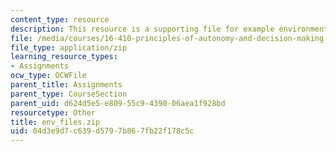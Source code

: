```yaml
---
content_type: resource
description: This resource is a supporting file for example environment.
file: /media/courses/16-410-principles-of-autonomy-and-decision-making-fall-2010/04d3e9d7c639d5797b867fb22f178c5c_env_files.zip
file_type: application/zip
learning_resource_types:
- Assignments
ocw_type: OCWFile
parent_title: Assignments
parent_type: CourseSection
parent_uid: d624d5e5-e809-55c9-4390-06aea1f928bd
resourcetype: Other
title: env_files.zip
uid: 04d3e9d7-c639-d579-7b86-7fb22f178c5c
---
```


